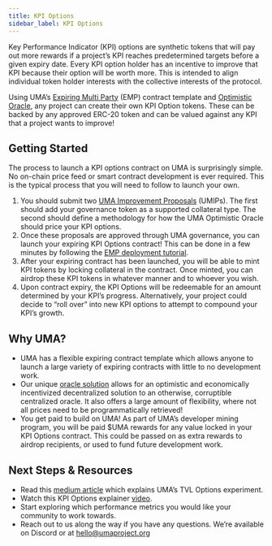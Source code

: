 ```yaml
---
title: KPI Options
sidebar_label: KPI Options
---
```


Key Performance Indicator (KPI) options are synthetic tokens that will pay out more rewards if a project’s KPI reaches predetermined targets before a given expiry date. Every KPI option holder has an incentive to improve that KPI because their option will be worth more. This is intended to align individual token holder interests with the collective interests of the protocol.

Using UMA’s [Expiring Multi Party](/synthetic-tokens/what-are-synthetic-assets#the-expiringmultiparty-emp-contract-template) (EMP) contract template and [Optimistic Oracle](/oracle/econ-architecture), any project can create their own KPI Option tokens. These can be backed by any approved ERC-20 token and can be valued against any KPI that a project wants to improve! 

## Getting Started

The process to launch a KPI options contract on UMA is surprisingly simple. No on-chain price feed or smart contract development is ever required. This is the typical process that you will need to follow to launch your own.

1. You should submit two [UMA Improvement Proposals](/uma-tokenholders/umips) (UMIPs). The first should add your governance token as a supported collateral type. The second should define a methodology for how the UMA Optimistic Oracle should price your KPI options.
2. Once these proposals are approved through UMA governance, you can launch your expiring KPI Options contract! This can be done in a few minutes by following the [EMP deployment tutorial](/developers/emp-deployment).
3. After your expiring contract has been launched, you will be able to mint KPI tokens by locking collateral in the contract. Once minted, you can airdrop these KPI tokens in whatever manner and to whoever you wish.
4. Upon contract expiry, the KPI Options will be redeemable for an amount determined by your KPI’s progress. Alternatively, your project could decide to “roll over” into new KPI options to attempt to compound your KPI’s growth.

## Why UMA?

- UMA has a flexible expiring contract template which allows anyone to launch a large variety of expiring contracts with little to no development work.
- Our unique [oracle solution](/getting-started/oracle) allows for an optimistic and economically incentivized decentralized solution to an otherwise, corruptible centralized oracle. It also offers a large amount of flexibility, where not all prices need to be programmatically retrieved!
- You get paid to build on UMA! As part of UMA’s developer mining program, you will be paid $UMA rewards for any value locked in your KPI Options contract. This could be passed on as extra rewards to airdrop recipients, or used to fund future development work.

## Next Steps & Resources 

- Read this [medium article](https://medium.com/uma-project/uma-kpi-options-and-airdrop-bae86be16ce4) which explains UMA’s TVL Options experiment. 
- Watch this KPI Options explainer [video](https://www.youtube.com/watch?v=U1xNkCbuiPA&amp%3Bfeature=youtu.be).
- Start exploring which performance metrics you would like your community to work towards.
- Reach out to us along the way if you have any questions. We’re available on Discord or at hello@umaproject.org  